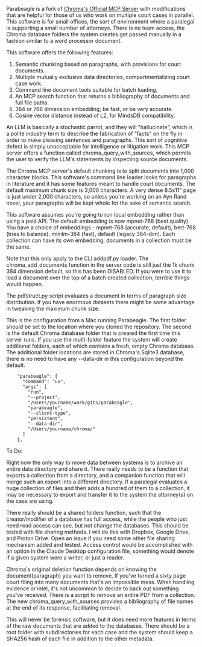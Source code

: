 Parabeagle is a fork of [Chroma's Official MCP Server](https://github.com/chroma-core/chroma-mcp/) with modifications that are helpful for those of us who work on multiple court cases in parallel. This software is for small offices, the sort of environment where a paralegal is supporting a small number of attorneys. There is no team access, the Chroma database folders the system creates get passed manually in a fashion similar to a word processor document.

This software offers the following features:

1. Semantic chunking based on paragraphs, with provisions for court documents. 
2. Multiple mutually exclusive data directories, compartmentalizing court case work.
3. Command line document tools suitable for batch loading.
4. An MCP search function that returns a bibliography of documents and full file paths.
5. 384 or 768 dimension embedding; be fast, or be very accurate.
6. Cosine vector distance instead of L2, for MindsDB compatibility.

An LLM is basically a stochastic parrot, and they will "hallucinate", which is a polite industry term to describe the fabrication of "facts" on the fly in order to make pleasing sentences and paragraphs. This sort of cognitive defect is simply unacceptable for intelligence or litigation work. This MCP server offers a function called chroma_query_with_sources, which permits the user to verify the LLM's statements by inspecting source documents. 


The Chroma MCP server's default chunking is to split documents into 1,000 character blocks. This software's command line loader looks for paragraphs in literature and it has some features meant to handle court documents. The default maximum chunk size is 3,000 characters. A very dense 8.5x11" page is just under 2,000 characters, so unless you're working on an Ayn Rand novel, your paragraphs will be kept whole for the sake of semantic search.


This software assumes you're going to run local embedding rather than using a paid API. The default embedding is now mpnet-768 (best quality). You have a choice of embeddings - mpnet-768 (accurate, default), bert-768 (tries to balance), minilm-384 (fast), default (legacy 384-dim). Each collection can have its own embedding, documents in a collection must be the same.

Note that this only apply to the CLI addpdf.py loader. The chroma_add_documents function in the server code is still just the 1k chunk 384 dimension default, so this has been DISABLED. If you were to use it to load a document over the top of a batch created collection, terrible things would happen.

The pdfstruct.py script evaluates a document in terms of paragraph size distribution. If you have enormous datasets there might be some advantage in tweaking the maximum chunk size.

This is the configuration from a Mac running Parabeagle. The first folder should be set to the location where you cloned the repository. The second is the default Chroma database folder that is created the first time this server runs. If you use the multi-folder feature the system will create additional folders, each of which contains a fresh, empty Chroma database. The additional folder locations are stored in Chroma's Sqlite3 database, there is no need to have any --data-dir in this configuration beyond the default.
```
    "parabeagle": {
      "command": "uv",
      "args": [
        "run",
        "--project",
        "/Users/yourname/work/gits/parabeagle",
        "parabeagle",
        "--client-type",
        "persistent",
        "--data-dir",
        "/Users/yourname/chroma/"
      ]
    },
```

To Do:

Right now the only way to move data between systems is to archive an entire data directory and share it. There really needs to be a function that exports a collection from a directory, and a companion function that will merge such an export into a different directory. If a paralegal evaluates a huge collection of files and then adds a hundred of them to a collection, it may be necessary to export and transfer it to the system the attorney(s) on the case are using.

There really should be a shared folders function, such that the creator/modifier of a database has full access, while the people who just need read access can see, but not change the databases. This should be tested with file sharing methods. I will do this with Dropbox, Google Drive, and Proton Drive. Open an issue if you need some other file sharing mechanism added and tested. Access control would be accomplished with an option in the Claude Desktop configuration file, something would denote if a given system were a writer, or just a reader.

Chroma's original deletion function depends on knowing the document(paragraph) you want to remove. If you've turned a sixty page court filing into many documents that's an impossible mess. When handling evidence or intel, it's not uncommon to decide to back out something you've received. There is a script to remove an entire PDF from a collection. The new chroma_query_with_sources provides a bibliography of file names at the end of its response, facilitating removal.

This will never be forensic software, but it does need more features in terms of the raw documents that are added to the databases. There should be a root folder with subdirectories for each case and the system should keep a SHA256 hash of each file in addition to the other metadata.